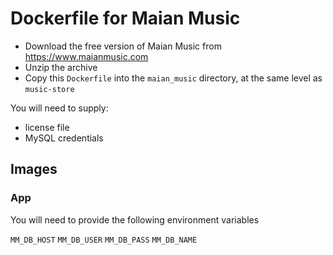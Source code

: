 # Dockerfile for Maian Music

* Download the free version of Maian Music from https://www.maianmusic.com
* Unzip the archive
* Copy this `Dockerfile` into the `maian_music` directory, at the same level as `music-store`

You will need to supply:
* license file
* MySQL credentials

## Images

### App

You will need to provide the following environment variables

`MM_DB_HOST`
`MM_DB_USER`
`MM_DB_PASS`
`MM_DB_NAME`
